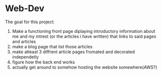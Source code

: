 # Web-Dev
The goal for this project:
1. Make a functioning front page diplaying introductory information about me and my intrest (or the articles i have written) that links to said pages and articles
2. make a blog page that list those articles
3. make atleast 3 diffrent article pages fromated and decorated independetly
4. figure how the back end works 
5. actually get around to somehow hosting the website somewhere(AWS?)   